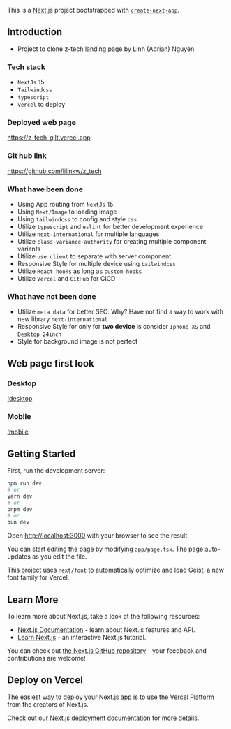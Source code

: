 This is a [Next.js](https://nextjs.org) project bootstrapped with [`create-next-app`](https://nextjs.org/docs/app/api-reference/cli/create-next-app).

## Introduction
- Project to clone z-tech landing page by Linh (Adrian) Nguyen
### Tech stack
- `NextJs` 15
- `Tailwindcss`
- `typescript`
- `vercel` to deploy
### Deployed web page
https://z-tech-gilt.vercel.app
### Git hub link
https://github.com/lilinkw/z_tech

### What have been done

- Using App routing from `NextJs` 15
- Using `Next/Image` to loading image
- Using `tailwindcss` to config and style `css`
- Utilize `typescript` and `eslint` for better development experience
- Utilize `next-international` for multiple languages
- Utilize `class-variance-authority` for creating multiple component variants
- Utilize `use client` to separate with server component
- Responsive Style for multiple device using `tailwindcss`
- Utilize `React hooks` as long as `custom hooks`
- Utilize `Vercel` and `GitHub` for CICD

### What have not been done

- Utilize `meta data` for better SEO. Why? Have not find a way to work with new library `next-international`
- Responsive Style for only for **two device** is consider `Iphone XS` and `Desktop 24inch`
- Style for background image is not perfect

## Web page first look

### Desktop

[!desktop](z-tech-desktop-top-page.png)

### Mobile

[!mobile](z-tech-mobile-top-page.png)


## Getting Started

First, run the development server:

```bash
npm run dev
# or
yarn dev
# or
pnpm dev
# or
bun dev
```

Open [http://localhost:3000](http://localhost:3000) with your browser to see the result.

You can start editing the page by modifying `app/page.tsx`. The page auto-updates as you edit the file.

This project uses [`next/font`](https://nextjs.org/docs/app/building-your-application/optimizing/fonts) to automatically optimize and load [Geist](https://vercel.com/font), a new font family for Vercel.

## Learn More

To learn more about Next.js, take a look at the following resources:

- [Next.js Documentation](https://nextjs.org/docs) - learn about Next.js features and API.
- [Learn Next.js](https://nextjs.org/learn) - an interactive Next.js tutorial.

You can check out [the Next.js GitHub repository](https://github.com/vercel/next.js) - your feedback and contributions are welcome!

## Deploy on Vercel

The easiest way to deploy your Next.js app is to use the [Vercel Platform](https://vercel.com/new?utm_medium=default-template&filter=next.js&utm_source=create-next-app&utm_campaign=create-next-app-readme) from the creators of Next.js.

Check out our [Next.js deployment documentation](https://nextjs.org/docs/app/building-your-application/deploying) for more details.
